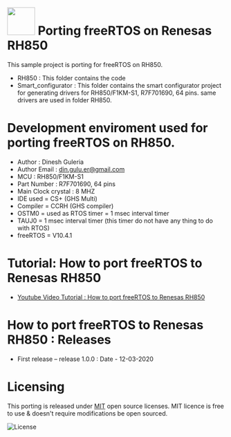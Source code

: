 # <img src="https://encrypted-tbn0.gstatic.com/images?q=tbn:ANd9GcR7o6p4tZT_ORfBAOCJ0DD7CPSyOo3ZToXUVQ&usqp=CAU" width="64" height="64"> Porting freeRTOS on Renesas RH850

This sample project is porting for freeRTOS on RH850.

* RH850 : This folder contains the code
* Smart_configurator : This folder contains the smart configurator project for generating drivers for RH850/F1KM-S1, R7F701690, 64 pins. same drivers are used in folder RH850.

# Development enviroment used for porting freeRTOS on RH850.
* Author  : Dinesh Guleria
* Author Email : din.gulu.er@gmail.com
* MCU : RH850/F1KM-S1
* Part Number : R7F701690, 64 pins
* Main Clock crystal : 8 MHZ
* IDE used = CS+ (GHS Multi)
* Compiler = CCRH (GHS compiler)
* OSTM0 = used as RTOS timer = 1 msec interval timer
* TAUJ0 = 1 msec interval timer (this timer do not have any thing to do with RTOS)
* freeRTOS = V10.4.1

# Tutorial:  How to port freeRTOS to Renesas RH850
- [Youtube Video Tutorial : How to port freeRTOS to Renesas RH850](https://www.youtube.com/watch?v=Wvf05a59v3M)

# How to port freeRTOS to Renesas RH850 : Releases
* First release – release 1.0.0  : Date - 12-03-2020

# Licensing
This porting is released under [MIT](https://opensource.org/licenses/MIT) open source licenses.
MIT licence is free to use & doesn't require modifications be open sourced.

![](https://encrypted-tbn0.gstatic.com/images?q=tbn:ANd9GcRYQoSrP63RCORrRsqBdpHP8vywuqwxtKY1rw&usqp=CAU "License")